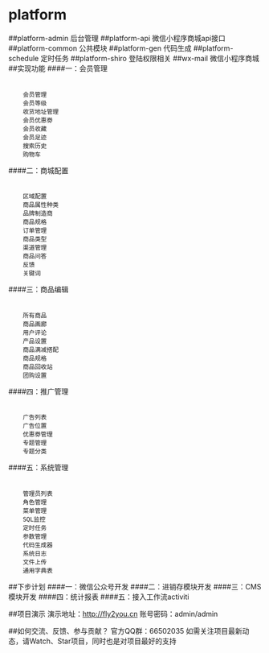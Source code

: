 # platform 

##platform-admin 
    后台管理
##platform-api 
    微信小程序商城api接口
##platform-common 
    公共模块
##platform-gen 
    代码生成
##platform-schedule 
    定时任务
##platform-shiro 
    登陆权限相关
##wx-mail 
    微信小程序商城
##实现功能
####一：会员管理
######
        会员管理
        会员等级
        收货地址管理
        会员优惠劵
        会员收藏
        会员足迹
        搜索历史
        购物车

####二：商城配置
######
        区域配置
        商品属性种类
        品牌制造商
        商品规格
        订单管理
        商品类型
        渠道管理
        商品问答
        反馈
        关键词

####三：商品编辑
######
        所有商品
        商品画廊
        用户评论
        产品设置
        商品满减搭配
        商品规格
        商品回收站
        团购设置

####四：推广管理
######
        广告列表
        广告位置
        优惠劵管理
        专题管理
        专题分类

####五：系统管理
######
        管理员列表
        角色管理
        菜单管理
        SQL监控
        定时任务
        参数管理
        代码生成器
        系统日志
        文件上传
        通用字典表


##下步计划
####一：微信公众号开发
####二：进销存模块开发
####三：CMS模块开发
####四：统计报表
####五：接入工作流activiti

##项目演示
    演示地址：http://fly2you.cn
    账号密码：admin/admin
    
##如何交流、反馈、参与贡献？
    官方QQ群：66502035
    如需关注项目最新动态，请Watch、Star项目，同时也是对项目最好的支持

